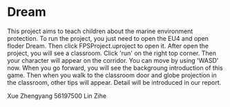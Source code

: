 # Dream

This project aims to teach children about the marine environment protection.
To run the project, you just need to open the EU4 and open floder Dream. Then click FPSProject.uproject to open it.
After open the project, you will see a classroom. Click 'run' on the right top corner. Then your character will appear on the corridor.
You can move by using 'WASD' now. When you go forward, you will see the backgroung introduction of this game. Then when you walk to the classroom door and globe projection in the classroom, other tips will appear.
Detail will be introduced in our report.

Xue Zhengyang 56197500
Lin Zihe 
